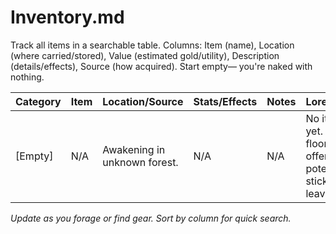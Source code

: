 # Inventory.md

Track all items in a searchable table. Columns: Item (name), Location (where carried/stored), Value (estimated gold/utility), Description (details/effects), Source (how acquired). Start empty— you're naked with nothing.

| Category | Item | Location/Source | Stats/Effects | Notes | Lore/Uses | Value |
|----------|------|-----------------|---------------|-------|-----------|-------|
| [Empty] | N/A | Awakening in unknown forest. | N/A | N/A | No items yet. Forest floor offers potential: sticks, leaves? | N/A |

*Update as you forage or find gear. Sort by column for quick search.*